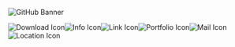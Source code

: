 <p align="center">
  
![GitHub Banner](https://user-images.githubusercontent.com/124378648/230798080-4f13aaa4-2d6c-4018-aa9d-8e08424eb6c6.gif)

</p>

&#x202b; ![Mail Icon](https://user-images.githubusercontent.com/124378648/230798397-e18a0fac-1a2f-46d4-94dc-c419722dba08.png)![Portfolio Icon](https://user-images.githubusercontent.com/124378648/230798417-556a9ded-e1ab-445e-b1b6-f3e83bf0d800.png)![Link Icon](https://user-images.githubusercontent.com/124378648/230798423-baeb0139-9256-4eae-811a-cd0ddb8356d2.png)![Info Icon](https://user-images.githubusercontent.com/124378648/230798446-e681d2d1-255a-4e70-a3cd-fb30a49b3df4.png)![Download Icon](https://user-images.githubusercontent.com/124378648/230798453-b2cb8ea6-d805-46be-98cf-9727f7ee6374.png)![Location Icon](https://user-images.githubusercontent.com/124378648/230798457-ed637aab-0e18-4899-9c14-d948cc8b319e.png)

